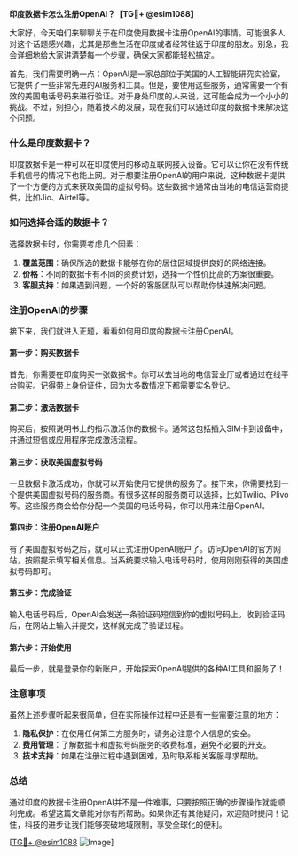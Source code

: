 **印度数据卡怎么注册OpenAI？【TG💪+ @esim1088】**

大家好，今天咱们来聊聊关于在印度使用数据卡注册OpenAI的事情。可能很多人对这个话题感兴趣，尤其是那些生活在印度或者经常往返于印度的朋友。别急，我会详细地给大家讲清楚每一个步骤，确保大家都能轻松搞定。

首先，我们需要明确一点：OpenAI是一家总部位于美国的人工智能研究实验室，它提供了一些非常先进的AI服务和工具。但是，要使用这些服务，通常需要一个有效的美国电话号码来进行验证。对于身处印度的人来说，这可能会成为一个小小的挑战。不过，别担心，随着技术的发展，现在我们可以通过印度的数据卡来解决这个问题。

### 什么是印度数据卡？

印度数据卡是一种可以在印度使用的移动互联网接入设备。它可以让你在没有传统手机信号的情况下也能上网。对于想要注册OpenAI的用户来说，这种数据卡提供了一个方便的方式来获取美国的虚拟号码。这些数据卡通常由当地的电信运营商提供，比如Jio、Airtel等。

### 如何选择合适的数据卡？

选择数据卡时，你需要考虑几个因素：

1. **覆盖范围**：确保所选的数据卡能够在你的居住区域提供良好的网络连接。
2. **价格**：不同的数据卡有不同的资费计划，选择一个性价比高的方案很重要。
3. **客服支持**：如果遇到问题，一个好的客服团队可以帮助你快速解决问题。

### 注册OpenAI的步骤

接下来，我们就进入正题，看看如何用印度的数据卡注册OpenAI。

#### 第一步：购买数据卡

首先，你需要在印度购买一张数据卡。你可以去当地的电信营业厅或者通过在线平台购买。记得带上身份证件，因为大多数情况下都需要实名登记。

#### 第二步：激活数据卡

购买后，按照说明书上的指示激活你的数据卡。通常这包括插入SIM卡到设备中，并通过短信或应用程序完成激活流程。

#### 第三步：获取美国虚拟号码

一旦数据卡激活成功，你就可以开始使用它提供的服务了。接下来，你需要找到一个提供美国虚拟号码的服务商。有很多这样的服务商可以选择，比如Twilio、Plivo等。这些服务商会给你分配一个美国的电话号码，你可以用来注册OpenAI。

#### 第四步：注册OpenAI账户

有了美国虚拟号码之后，就可以正式注册OpenAI账户了。访问OpenAI的官方网站，按照提示填写相关信息。当系统要求输入电话号码时，使用刚刚获得的美国虚拟号码即可。

#### 第五步：完成验证

输入电话号码后，OpenAI会发送一条验证码短信到你的虚拟号码上。收到验证码后，在网站上输入并提交，这样就完成了验证过程。

#### 第六步：开始使用

最后一步，就是登录你的新账户，开始探索OpenAI提供的各种AI工具和服务了！

### 注意事项

虽然上述步骤听起来很简单，但在实际操作过程中还是有一些需要注意的地方：

1. **隐私保护**：在使用任何第三方服务时，请务必注意个人信息的安全。
2. **费用管理**：了解数据卡和虚拟号码服务的收费标准，避免不必要的开支。
3. **技术支持**：如果在注册过程中遇到困难，及时联系相关客服寻求帮助。

### 总结

通过印度的数据卡注册OpenAI并不是一件难事，只要按照正确的步骤操作就能顺利完成。希望这篇文章能对你有所帮助。如果你还有其他疑问，欢迎随时提问！记住，科技的进步让我们能够突破地域限制，享受全球化的便利。

[[TG💪+ @esim1088](https://t.me/s/esim1088) ![Image](https://i.postimg.cc/4NQfJmqS/Snipaste-2025-05-13-00-14-12.png)]